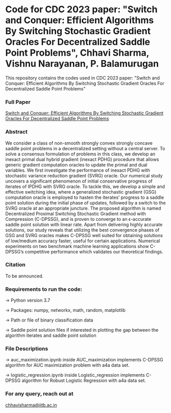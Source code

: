 # Code for CDC 2023 paper: "Switch and Conquer: Efficient Algorithms By Switching Stochastic Gradient Oracles For Decentralized Saddle Point Problems", Chhavi Sharma, Vishnu Narayanan, P. Balamurugan
This repository contains the codes used in CDC 2023 paper: "Switch and Conquer: Efficient Algorithms By Switching Stochastic Gradient Oracles For Decentralized Saddle Point Problems"
### Full Paper
[Switch and Conquer: Efficient Algorithms By Switching Stochastic Gradient Oracles For Decentralized Saddle Point Problems](https://arxiv.org/pdf/2309.00997.pdf)
### Abstract
We consider a class of non-smooth strongly convex strongly concave saddle point problems in a decentralized setting
without a central server. To solve a consensus formulation of
problems in this class, we develop an inexact primal dual hybrid
gradient (inexact PDHG) procedure that allows generic gradient
computation oracles to update the primal and dual variables.
We first investigate the performance of inexact PDHG with
stochastic variance reduction gradient (SVRG) oracle. Our
numerical study uncovers a significant phenomenon of initial
conservative progress of iterates of IPDHG with SVRG oracle.
To tackle this, we develop a simple and effective switching idea,
where a generalized stochastic gradient (GSG) computation
oracle is employed to hasten the iterates’ progress to a saddle
point solution during the initial phase of updates, followed by
a switch to the SVRG oracle at an appropriate juncture. The
proposed algorithm is named Decentralized Proximal Switching
Stochastic Gradient method with Compression (C-DPSSG), and
is proven to converge to an ϵ-accurate saddle point solution with
linear rate. Apart from delivering highly accurate solutions,
our study reveals that utilizing the best convergence phases
of GSG and SVRG oracles makes C-DPSSG well suited for
obtaining solutions of low/medium accuracy faster, useful for
certain applications. Numerical experiments on two benchmark
machine learning applications show C-DPSSG’s competitive
performance which validates our theoretical findings.
### Citation
To be announced.
### Requirements to run the code:  
-> Python version 3.7

-> Packages: numpy, networkx, math, random, matplotlib       

-> Path or file of binary classification data

-> Saddle point solution files if interested in plotting the gap between the algorithm iterates and saddle point solution
### File Descriptions
-> auc_maximization.ipynb inside AUC_maximization implements C-DPSSG algorithm for AUC maximization problem with a4a data set.

-> logistic_regression.ipynb inside Logistic_regression implements C-DPSSG algorithm for Robust Logistic Regression with a4a data set.

### For any query, reach out at
chhavisharma@iitb.ac.in
